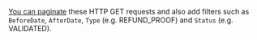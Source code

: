 [You can paginate](/guide/lists-pagination-management) these HTTP GET requests and also add filters such as `BeforeDate`, `AfterDate`, `Type` (e.g. REFUND_PROOF) and `Status` (e.g. VALIDATED).